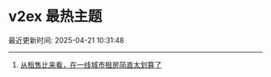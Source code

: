 # v2ex 最热主题

最近更新时间: 2025-04-21 10:31:48

--- 
1. [从租售比来看，在一线城市租房简直太划算了](https://www.v2ex.com/t/1126877) 
